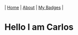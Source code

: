 
| [Home](https://carlosvitr.github.io/WikiPost/) |  [About](about.md/)  | [My Badges](mybadge.md/) |
 
# Hello I am Carlos 
